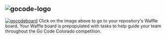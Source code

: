 ## 
![gocode-logo](https://cloud.githubusercontent.com/assets/100216/12792545/96727a8e-ca69-11e5-9b9a-cddfa80d1c4b.png)
--


[![gocodeboard](https://cloud.githubusercontent.com/assets/100216/12793457/f1c9b830-ca6d-11e5-8016-02d0d37c9cfb.png)](https://waffle.io/GoCodeColorado/Patchee)
Click on the image above to go to your repository's Waffle board. Your Waffle board is prepopulated with tasks to help guide your team throughout the Go Code Colorado competition.
